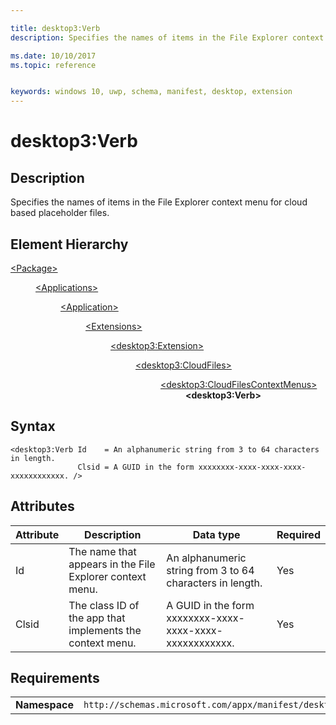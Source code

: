 ```yaml
---

title: desktop3:Verb
description: Specifies the names of items in the File Explorer context menu for cloud based placeholder files.

ms.date: 10/10/2017
ms.topic: reference


keywords: windows 10, uwp, schema, manifest, desktop, extension 
---
```


# desktop3:Verb

## Description
Specifies the names of items in the File Explorer context menu for cloud based placeholder files.

## Element Hierarchy
<dl>
<dt><a href="element-package.md">&lt;Package&gt;</a></dt>
<dd>
<dl>
<dt><a href="element-applications.md">&lt;Applications&gt;</a></dt>
<dd>
<dl>
<dt><a href="element-application.md">&lt;Application&gt;</a></dt>
<dd>
<dl>
<dt><a href="element-1-extensions.md">&lt;Extensions&gt;</a></dt>
<dd>
<dl>
<dt><a href="element-desktop3-extension.md">&lt;desktop3:Extension&gt;</a></dt>
<dd>
<dl>
<dt><a href="element-desktop3-cloudfiles.md">&lt;desktop3:CloudFiles&gt;</a></dt>
<dd>
<dl>
<dt><a href="element-desktop3-cloudfilescontextmenus.md">&lt;desktop3:CloudFilesContextMenus&gt;</a></dt>
<dd><b>&lt;desktop3:Verb&gt;</b></dd>
</dl>
</dd>
</dl>
</dd>
</dl>
</dd>
</dl>
</dd>
</dl>
</dd>
</dl>
</dd>
</dl>



## Syntax
```syntax
<desktop3:Verb Id    = An alphanumeric string from 3 to 64 characters in length.
               Clsid = A GUID in the form xxxxxxxx-xxxx-xxxx-xxxx-xxxxxxxxxxxx. />
```

## Attributes
| Attribute | Description | Data type | Required |
|-----------|-------------|-----------|----------|
| Id | The name that appears in the File Explorer context menu.  | An alphanumeric string from 3 to 64 characters in length. | Yes |
| Clsid | The class ID of the app that implements the context menu. | A GUID in the form xxxxxxxx-xxxx-xxxx-xxxx-xxxxxxxxxxxx. | Yes |

## Requirements

|               |                                                             |
|---------------|-------------------------------------------------------------|
| **Namespace** | `http://schemas.microsoft.com/appx/manifest/desktop/windows10/3` |